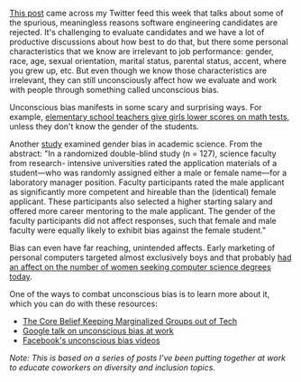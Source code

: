 [This post][programmer-moneyball] came across my Twitter feed this week that
talks about some of the spurious, meaningless reasons software engineering
candidates are rejected. It's challenging to evaluate candidates and we have a
lot of productive discussions about how best to do that, but there some
personal characteristics that we know are irrelevant to job performance:
gender, race, age, sexual orientation, marital status, parental status, accent,
where you grew up, etc. But even though we know those characteristics are
irrelevant, they can still unconsciously affect how we evaluate and work with
people through something called unconscious bias.

Unconscious bias manifests in some scary and surprising ways. For example,
[elementary school teachers give girls lower scores on math tests][school],
unless they don't know the gender of the students.

Another [study][pnas] examined gender bias in academic science. From the
abstract: "In a randomized double-blind study (n = 127), science faculty from
research- intensive universities rated the application materials of a
student—who was randomly assigned either a male or female name—for a laboratory
manager position. Faculty participants rated the male applicant as
significantly more competent and hireable than the (identical) female
applicant. These participants also selected a higher starting salary and
offered more career mentoring to the male applicant. The gender of the faculty
participants did not affect responses, such that female and male faculty were
equally likely to exhibit bias against the female student."

Bias can even have far reaching, unintended affects. Early marketing of
personal computers targeted almost exclusively boys and that probably
[had an affect on the number of women seeking computer science degrees today][coding].

One of the ways to combat unconscious bias is to learn more about it, which you
can do with these resources:

- [The Core Belief Keeping Marginalized Groups out of Tech][mvc]
- [Google talk on unconscious bias at work][google]
- [Facebook's unconscious bias videos][facebook]

*Note: This is based on a series of posts I've been putting together at work
to educate coworkers on diversity and inclusion topics.*

[programmer-moneyball]: http://danluu.com/programmer-moneyball/
[school]: http://www.npr.org/2015/09/01/436525758/how-teachers-unconscious-bias-play-into-the-hands-ofgender-disparity
[pnas]: http://www.pnas.org/content/109/41/16474.abstract
[coding]: http://www.npr.org/sections/money/2014/10/21/357629765/when-women-stopped-coding
[mvc]: https://modelviewculture.com/pieces/the-core-belief-keeping-marginalized-groups-out-of-tech
[google]: https://library.gv.com/unconscious-bias-at-work-22e698e9b2d#.9l7gw7ap4
[facebook]: https://managingbias.fb.com/
